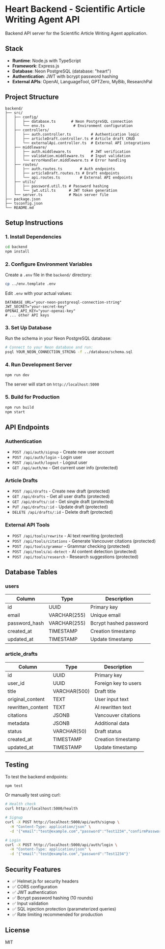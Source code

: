 # Heart Backend - Scientific Article Writing Agent API

Backend API server for the Scientific Article Writing Agent application.

## Stack
- **Runtime**: Node.js with TypeScript
- **Framework**: Express.js
- **Database**: Neon PostgreSQL (database: "heart")
- **Authentication**: JWT with bcrypt password hashing
- **External APIs**: OpenAI, LanguageTool, GPTZero, MyBib, ResearchPal

## Project Structure
```
backend/
├── src/
│   ├── config/
│   │   ├── database.ts       # Neon PostgreSQL connection
│   │   └── env.ts             # Environment configuration
│   ├── controllers/
│   │   ├── auth.controller.ts         # Authentication logic
│   │   ├── articleDraft.controller.ts # Article draft CRUD
│   │   └── externalApi.controller.ts  # External API integrations
│   ├── middleware/
│   │   ├── auth.middleware.ts         # JWT verification
│   │   ├── validation.middleware.ts   # Input validation
│   │   └── errorHandler.middleware.ts # Error handling
│   ├── routes/
│   │   ├── auth.routes.ts        # Auth endpoints
│   │   ├── articleDraft.routes.ts # Draft endpoints
│   │   └── api.routes.ts         # External API endpoints
│   ├── utils/
│   │   ├── password.util.ts # Password hashing
│   │   └── jwt.util.ts      # JWT token generation
│   └── server.ts            # Main server file
├── package.json
├── tsconfig.json
└── README.md
```

## Setup Instructions

### 1. Install Dependencies
```bash
cd backend
npm install
```

### 2. Configure Environment Variables
Create a `.env` file in the `backend/` directory:
```bash
cp ../env.template .env
```

Edit `.env` with your actual values:
```env
DATABASE_URL="your-neon-postgresql-connection-string"
JWT_SECRET="your-secret-key"
OPENAI_API_KEY="your-openai-key"
# ... other API keys
```

### 3. Set Up Database
Run the schema in your Neon PostgreSQL database:
```bash
# Connect to your Neon database and run:
psql YOUR_NEON_CONNECTION_STRING -f ../database/schema.sql
```

### 4. Run Development Server
```bash
npm run dev
```

The server will start on `http://localhost:5000`

### 5. Build for Production
```bash
npm run build
npm start
```

## API Endpoints

### Authentication
- `POST /api/auth/signup` - Create new user account
- `POST /api/auth/login` - Login user
- `POST /api/auth/logout` - Logout user
- `GET /api/auth/me` - Get current user info (protected)

### Article Drafts
- `POST /api/drafts` - Create new draft (protected)
- `GET /api/drafts` - Get all user drafts (protected)
- `GET /api/drafts/:id` - Get single draft (protected)
- `PUT /api/drafts/:id` - Update draft (protected)
- `DELETE /api/drafts/:id` - Delete draft (protected)

### External API Tools
- `POST /api/tools/rewrite` - AI text rewriting (protected)
- `POST /api/tools/citations` - Generate Vancouver citations (protected)
- `POST /api/tools/grammar` - Grammar checking (protected)
- `POST /api/tools/ai-detect` - AI content detection (protected)
- `POST /api/tools/research` - Research suggestions (protected)

## Database Tables

### users
| Column | Type | Description |
|--------|------|-------------|
| id | UUID | Primary key |
| email | VARCHAR(255) | Unique email |
| password_hash | VARCHAR(255) | Bcrypt hashed password |
| created_at | TIMESTAMP | Creation timestamp |
| updated_at | TIMESTAMP | Update timestamp |

### article_drafts
| Column | Type | Description |
|--------|------|-------------|
| id | UUID | Primary key |
| user_id | UUID | Foreign key to users |
| title | VARCHAR(500) | Draft title |
| original_content | TEXT | User input text |
| rewritten_content | TEXT | AI rewritten text |
| citations | JSONB | Vancouver citations |
| metadata | JSONB | Additional data |
| status | VARCHAR(50) | Draft status |
| created_at | TIMESTAMP | Creation timestamp |
| updated_at | TIMESTAMP | Update timestamp |

## Testing

To test the backend endpoints:

```bash
npm test
```

Or manually test using curl:

```bash
# Health check
curl http://localhost:5000/health

# Signup
curl -X POST http://localhost:5000/api/auth/signup \
  -H "Content-Type: application/json" \
  -d '{"email":"test@example.com","password":"Test1234","confirmPassword":"Test1234"}'

# Login
curl -X POST http://localhost:5000/api/auth/login \
  -H "Content-Type: application/json" \
  -d '{"email":"test@example.com","password":"Test1234"}'
```

## Security Features
- ✅ Helmet.js for security headers
- ✅ CORS configuration
- ✅ JWT authentication
- ✅ Bcrypt password hashing (10 rounds)
- ✅ Input validation
- ✅ SQL injection protection (parameterized queries)
- ✅ Rate limiting recommended for production

## License
MIT

